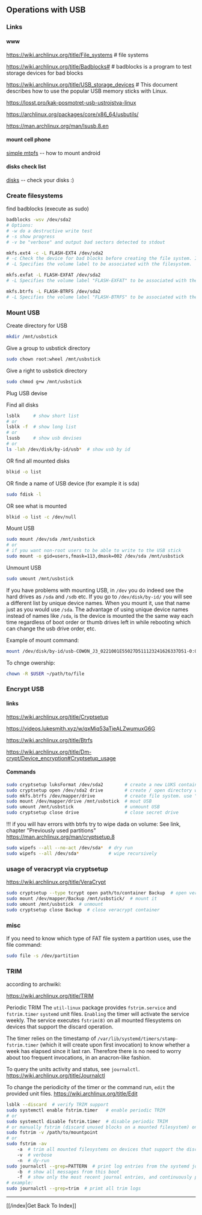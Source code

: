 ## Operations with USB

### Links

#### www

https://wiki.archlinux.org/title/File_systems  # file systems

https://wiki.archlinux.org/title/Badblocks#  # badblocks is a program to test storage devices for bad blocks

https://wiki.archlinux.org/title/USB_storage_devices  # This document describes how to use the popular USB memory sticks with Linux.

https://losst.pro/kak-posmotret-usb-ustrojstva-linux

https://archlinux.org/packages/core/x86_64/usbutils/

https://man.archlinux.org/man/lsusb.8.en

#### mount cell phone

[simple mtpfs](simple-mtpfs.md) -- how to mount android

#### disks check list

[disks](disks.md) -- check your disks :)

### Create filesystems

find badblocks (execute as sudo)
```sh
badblocks -wsv /dev/sda2
# Options:
# -w do a destructive write test
# -s show progress
# -v be "verbose" and output bad sectors detected to stdout
```

```sh
mkfs.ext4 -c -L FLASH-EXT4 /dev/sda2
# -c Check the device for bad blocks before creating the file system. If this option is specified twice `cc`, then a slower read-write test is used instead of a fast read-only test.
# -L Specifies the volume label to be associated with the filesystem.

mkfs.exfat -L FLASH-EXFAT /dev/sda2
# -L Specifies the volume label "FLASH-EXFAT" to be associated with the filesystem.

mkfs.btrfs -L FLASH-BTRFS /dev/sda2
# -L Specifies the volume label "FLASH-BTRFS" to be associated with the filesystem.
```

### Mount USB

Create directory for USB
```sh
mkdir /mnt/usbstick
```

Give a group to usbstick directory
```sh
sudo chown root:wheel /mnt/usbstick
```

Give a right to usbstick directory
```sh
sudo chmod g+w /mnt/usbstick
```

Plug USB devise

Find all disks
```sh
lsblk     # show short list
# or
lsblk -f  # show long list
# or
lsusb     # show usb devises
# or
ls -lah /dev/disk/by-id/usb*  # show usb by id
```

OR find all mounted disks
```sh
blkid -o list
```

OR finde a name of USB device (for example it is sda)
```sh
sudo fdisk -l
```

OR see what is mounted
```sh
blkid -o list -c /dev/null
```

Mount USB
```sh
sudo mount /dev/sda /mnt/usbstick
# or
# if you want non-root users to be able to write to the USB stick
sudo mount -o gid=users,fmask=113,dmask=002 /dev/sda /mnt/usbstick
```

Unmount USB
```sh
sudo umount /mnt/usbstick
```

If you have problems with mounting USB, in `/dev` you do indeed see the hard drives as `/sda` and `/sdb` etc. If you go to `/dev/disk/by-id/` you will see a different list by unique device names. When you mount it, use that name just as you would use `/sda`. The advantage of using unique device names instead of names like `/sda`, is the device is mounted the the same way each time regardless of boot order or thumb drives left in while rebooting which can change the usb drive order, etc.

Example of mount command:
```sh
mount /dev/disk/by-id/usb-COWON_J3_0221001E55027D511123241626337D51-0:0 /mnt/usbstick
```

To chnge owership:
```sh
chown -R $USER ~/path/to/file
```

### Encrypt USB

#### links

https://wiki.archlinux.org/title/Cryptsetup

https://videos.lukesmith.xyz/w/qxMiq53aTieALZwumuxG6G

https://wiki.archlinux.org/title/Btrfs

https://wiki.archlinux.org/title/Dm-crypt/Device_encryption#Cryptsetup_usage

#### Commands

```bash
sudo cryptsetup luksFormat /dev/sda2        # create a new LUKS container on sda2
sudo cryptsetup open /dev/sda2 drive        # create / open directory with name "drive"
sudo mkfs.btrfs /dev/mapper/drive           # create file system. use "mapper" instead of "sda"! execut only once at startup
sudo mount /dev/mapper/drive /mnt/usbstick  # mout USB
sudo umount /mnt/usbstick                   # unmount USB
sudo cryptsetup close drive                 # close secret drive
```

!!! if you will hav errors with btrfs try to wipe dada on volume:
See link, chapter "Previously used partitions"
https://man.archlinux.org/man/cryptsetup.8

```sh
sudo wipefs --all --no-act /dev/sda*  # dry run
sudo wipefs --all /dev/sda*           # wipe recursively
```

### usage of veracrypt via cryptsetup

https://wiki.archlinux.org/title/VeraCrypt

```sh
sudo cryptsetup --type tcrypt open path/to/container Backup  # open veracrypt container and named it 'Backup'
sudo mount /dev/mapper/Backup /mnt/usbstick/  # mount it
sudo umount /mnt/usbstick  # unmount
sudo cryptsetup close Backup  # close veracrypt container
```

### misc

If you need to know which type of FAT file system a partition uses, use the file command:

```sh
sudo file -s /dev/partition
```

### TRIM

according to archwiki:

https://wiki.archlinux.org/title/TRIM

Periodic TRIM
The `util-linux` package provides `fstrim.service` and `fstrim.timer` `systemd` unit files. `Enabling` the timer will activate the service weekly. The service executes `fstrim(8)` on all mounted filesystems on devices that support the discard operation.

The timer relies on the timestamp of `/var/lib/systemd/timers/stamp-fstrim.timer` (which it will create upon first invocation) to know whether a week has elapsed since it last ran. Therefore there is no need to worry about too frequent invocations, in an anacron-like fashion.

To query the units activity and status, see `journalctl`.
https://wiki.archlinux.org/title/Journalctl

To change the periodicity of the timer or the command run, `edit` the provided unit files.
https://wiki.archlinux.org/title/Edit

```sh
lsblk --discard  # verify TRIM support
sudo systemctl enable fstrim.timer   # enable periodic TRIM
# or
sudo systemctl disable fstrim.timer  # disable periodic TRIM
# or manually fstrim (discard unused blocks on a mounted filesystem) once
sudo fstrim -v /path/to/mountpoint
# or
sudo fstrim -av
	-a  # trim all mounted filesystems on devices that support the discard operation.
	-v  # verbose
	-n  # dy-run
sudo journalctl --grep=PATTERN  # print log entries from the systemd journal where flags could be:
	-b  # show all messages from this boot
	-f  # show only the most recent journal entries, and continuously print new entries as they are appended to the journal
# example:
sudo journalctl --grep=trim  # primt all trim logs
```

---

[[/index|Get Back To Index]]

